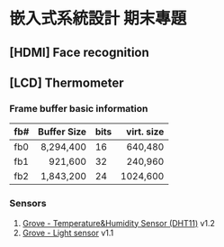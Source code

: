 # 嵌入式系統設計 期末專題


## [HDMI] Face recognition



## [LCD] Thermometer

### Frame buffer basic information
| fb# | Buffer Size | bits | virt. size |
| --- | ----------: | ---- | ---------: |
| fb0 |   8,294,400 |  16  |    640,480 |
| fb1 |     921,600 |  32  |    240,960 |
| fb2 |   1,843,200 |  24  |   1024,600 |


### Sensors
1. [Grove - Temperature&Humidity Sensor (DHT11)](https://wiki.seeedstudio.com/Grove-TemperatureAndHumidity_Sensor/) v1.2
2. [Grove - Light sensor](https://wiki.seeedstudio.com/Grove-Light_Sensor/) v1.1
